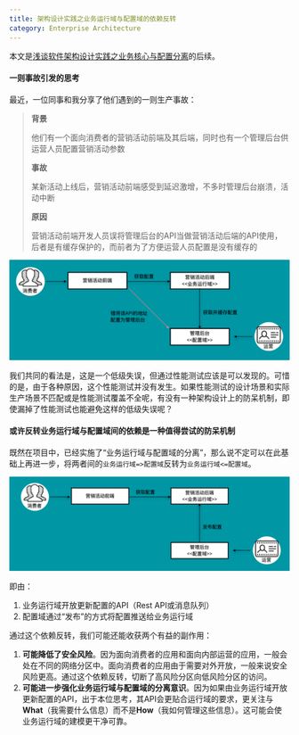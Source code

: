 ```yaml
---
title: 架构设计实践之业务运行域与配置域的依赖反转
category: Enterprise Architecture
---
```


本文是[浅谈软件架构设计实践之业务核心与配置分离](http://hippoom.github.io/blogs/the-configuration-sub-domain.html)的后续。

#### 一则事故引发的思考

最近，一位同事和我分享了他们遇到的一则生产事故：

> **背景**
>
> 他们有一个面向消费者的营销活动前端及其后端，同时也有一个管理后台供运营人员配置营销活动参数
>
> **事故**
>
> 某新活动上线后，营销活动前端感受到延迟激增，不多时管理后台崩溃，活动中断
>
> **原因**
>
> 营销活动前端开发人员误将管理后台的API当做营销活动后端的API使用，后者是有缓存保护的，而前者为了方便运营人员配置是没有缓存的
>

![buildt-in-aliyun-sender](/images/ioc-configuration/incident.png)

我们共同的看法是，这是一个低级失误，但通过性能测试应该是可以发现的。可惜的是，由于各种原因，这个性能测试并没有发生。如果性能测试的设计场景和实际生产场景不匹配或是性能测试覆盖不全呢，有没有一种架构设计上的防呆机制，即使漏掉了性能测试也能避免这样的低级失误呢？

#### 或许反转业务运行域与配置域间的依赖是一种值得尝试的防呆机制

既然在项目中，已经实施了“业务运行域与配置域的分离”，那么说不定可以在此基础上再进一步，将两者间的`业务运行域=>配置域`反转为`业务运行域<=配置域`。

![buildt-in-aliyun-sender](/images/ioc-configuration/to-be.png)

即由：

1. 业务运行域开放更新配置的API（Rest API或消息队列）
2. 配置域通过“发布”的方式将配置推送给业务运行域

通过这个依赖反转，我们可能还能收获两个有益的副作用：

1. **可能降低了安全风险**。因为面向消费者的应用和面向内部运营的应用，一般会处在不同的网络分区中。面向消费者的应用由于需要对外开放，一般来说安全风险更高。通过这个依赖反转，切断了高风险分区向低风险分区的访问。
2. **可能进一步强化业务运行域与配置域的分离意识**。因为如果由业务运行域开放更新配置的API，出于本位思考，其API会更贴合运行域的要求，更关注与**What**（我需要什么信息）而不是**How**（我如何管理这些信息）。这可能会使业务运行域的建模更干净可靠。





